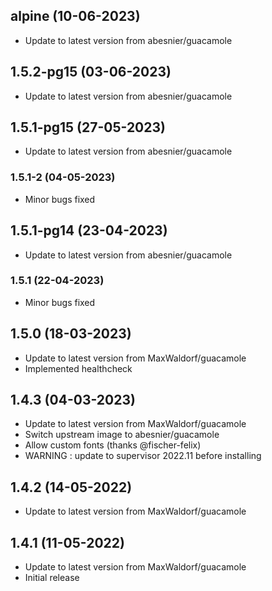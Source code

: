 
## alpine (10-06-2023)
- Update to latest version from abesnier/guacamole

## 1.5.2-pg15 (03-06-2023)
- Update to latest version from abesnier/guacamole

## 1.5.1-pg15 (27-05-2023)
- Update to latest version from abesnier/guacamole
### 1.5.1-2 (04-05-2023)
- Minor bugs fixed

## 1.5.1-pg14 (23-04-2023)
- Update to latest version from abesnier/guacamole
### 1.5.1 (22-04-2023)
- Minor bugs fixed

## 1.5.0 (18-03-2023)
- Update to latest version from MaxWaldorf/guacamole
- Implemented healthcheck

## 1.4.3 (04-03-2023)
- Update to latest version from MaxWaldorf/guacamole
- Switch upstream image to abesnier/guacamole
- Allow custom fonts (thanks @fischer-felix)
- WARNING : update to supervisor 2022.11 before installing

## 1.4.2 (14-05-2022)
- Update to latest version from MaxWaldorf/guacamole

## 1.4.1 (11-05-2022)
- Update to latest version from MaxWaldorf/guacamole
- Initial release
